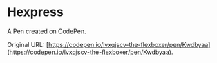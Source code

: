 # Hexpress

A Pen created on CodePen.

Original URL: [https://codepen.io/lvxqjscv-the-flexboxer/pen/Kwdbyaa](https://codepen.io/lvxqjscv-the-flexboxer/pen/Kwdbyaa).

